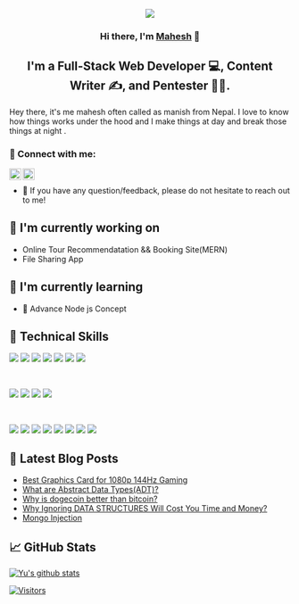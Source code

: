 <p align="center">
  <a href="https://maheshbasnet.info.np/" target="_blank" rel="noreferrer"><img src="https://res.cloudinary.com/manishbasnet/image/upload/v1634626335/Modern_Digital_Marketing_Specialist_Personal_Profile_LinkedIn_Banner_gj9soy.png" ></a>
</p>

<h3 align="center">
Hi there, I'm <a href="https://maheshbasnet.info.np/" target="_blank" rel="noreferrer">Mahesh</a> 👋
</h3>

<h2 align="center">
I'm a Full-Stack Web Developer 💻, Content Writer ✍️, and Pentester 🧑‍💻.
</h2> 

Hey there, it's me mahesh often called as manish from Nepal. I love to know how things works under the hood and I make things at day and break those things at night .  

### 🤝 Connect with me:

<a href="https://www.linkedin.com/in/manish-basnet-200526213/"><img align="left" src="https://raw.githubusercontent.com/yushi1007/yushi1007/main/images/linkedin.svg" alt="Yu Shi | LinkedIn" width="21px"/></a>
<a href="https://maheshbasnet.medium.com/"><img align="left" src="https://raw.githubusercontent.com/yushi1007/yushi1007/main/images/medium.svg" alt="Yu Shi | Medium" width="21px"/></a>
</br>
- 💬 If you have any question/feedback, please do not hesitate to reach out to me!

## 🔭 I'm currently working on

- Online Tour Recommendatation && Booking Site(MERN)
- File Sharing App 

## 🌱 I'm currently learning

- 📱 Advance Node js Concept

## 💼 Technical Skills

![](https://img.shields.io/badge/Code-React-informational?style=flat&logo=react&color=61DAFB)
![](https://img.shields.io/badge/Code-Redux-informational?style=flat&logo=Redux&color=764ABC)
![](https://img.shields.io/badge/Code-JavaScript-informational?style=flat&logo=JavaScript&color=F7DF1E)
![](https://img.shields.io/badge/Code-HTML5-informational?style=flat&logo=HTML5&color=E34F26)
![](https://img.shields.io/badge/Code-PostgreSQL-informational?style=flat&logo=PostgreSQL&color=336791)
![](https://img.shields.io/badge/Code-SQLite-informational?style=flat&logo=SQLite&color=003B57)
![](https://img.shields.io/badge/Code-Python-informational?style=flat&logo=Python&color=003B57)

</br>

![](https://img.shields.io/badge/Style-Bootstrap-informational?style=flat&logo=Bootstrap&color=7952B3)
![](https://img.shields.io/badge/Style-CSS3-informational?style=flat&logo=CSS3&color=1572B6)
![](https://img.shields.io/badge/Style-styled--components-informational?style=flat&logo=styled-components&color=DB7093)
![](https://img.shields.io/badge/Style-Material--UI-informational?style=flat&logo=Material-UI&color=0081CB)


</br>

![](https://img.shields.io/badge/Tools-Figma-informational?style=flat&logo=Figma&color=F24E1E)
![](https://img.shields.io/badge/Tools-NPM-informational?style=flat&logo=NPM&color=CB3837)
![](https://img.shields.io/badge/Tools-Yarn-informational?style=flat&logo=Yarn&color=2C8EBB)
![](https://img.shields.io/badge/Tools-Postman-informational?style=flat&logo=Postman&color=FF6C37)
![](https://img.shields.io/badge/Tools-Heroku-informational?style=flat&logo=Heroku&color=430098)
![](https://img.shields.io/badge/Tools-Netlify-informational?style=flat&logo=netlify&color=00C7B7)
![](https://img.shields.io/badge/Tools-Git-informational?style=flat&logo=Git&color=F05032)
![](https://img.shields.io/badge/Tools-GitHub-informational?style=flat&logo=GitHub&color=181717)

## 📝 Latest Blog Posts

- [Best Graphics Card for 1080p 144Hz Gaming](https://maheshbasnet.medium.com/best-graphics-card-for-1080p-144hz-gaming-fd9ac4203011)
- [What are Abstract Data Types(ADT)?](https://maheshbasnet.medium.com/what-are-abstract-datatypes-adt-f6506ff386db)
- [Why is dogecoin better than bitcoin?](https://maheshbasnet.medium.com/why-is-dogecoin-better-than-bitcoin-36907523154f)
- [Why Ignoring DATA STRUCTURES Will Cost You Time and Money?](https://maheshbasnet.medium.com/why-ignoring-data-structures-will-cost-you-time-and-money-914c268ba7f)
- [Mongo Injection](https://maheshbasnet.medium.com/mongo-injection-sql-injection-a8b76cd8b193)

## 📈 GitHub Stats 

[![Yu's github stats](https://github-readme-stats.vercel.app/api?username=maheshbasnet089)](https://github.com/maheshbasnet089)

[![Visitors](https://visitor-badge.glitch.me/badge?page_id=maheshbasnet089.maheshbasnet089)](https://www.maheshbasnet.info.np/)
